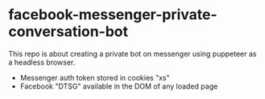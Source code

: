 # facebook-messenger-private-conversation-bot
This repo is about creating a private bot on messenger using puppeteer as a headless browser.

- Messenger auth token stored in cookies "xs"
- Facebook "DTSG" available in the DOM of any loaded page